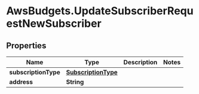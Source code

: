 # AwsBudgets.UpdateSubscriberRequestNewSubscriber

## Properties

Name | Type | Description | Notes
------------ | ------------- | ------------- | -------------
**subscriptionType** | [**SubscriptionType**](SubscriptionType.md) |  | 
**address** | **String** |  | 


